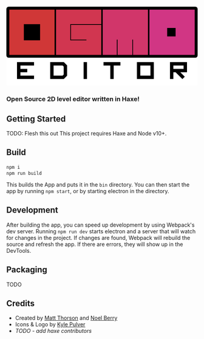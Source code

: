 <p align="center">
  <img src="assets/gfx/logo.png" alt="Ogmo Editor 3"/>
</p>

### Open Source 2D level editor written in Haxe!

## Getting Started
TODO: Flesh this out
This project requires Haxe and Node v10+.

## Build
```
npm i
npm run build
```
This builds the App and puts it in the `bin` directory. You can then start the app by running `npm start`, or by starting electron in the directory.

## Development
After building the app, you can speed up development by using Webpack's dev server. Running `npm run dev` starts electron and a server that will watch for changes in the project. If changes are found, Webpack will rebuild the source and refresh the app. If there are errors, they will show up in the DevTools.

## Packaging
TODO

## Credits
 - Created by [Matt Thorson](https://twitter.com/mattthorson) and [Noel Berry](https://twitter.com/noelfb)
 - Icons & Logo by [Kyle Pulver](https://twitter.com/kylepulver)
 - _TODO - add haxe contributors_
